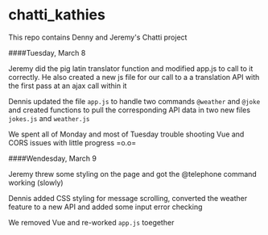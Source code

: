 # chatti_kathies
This repo contains Denny and Jeremy's Chatti project

####Tuesday, March 8

Jeremy did the pig latin translator function and modified app.js to call to it correctly. He also created a new js file for our call to a a translation API with the first pass at an ajax call within it

Dennis updated the file `app.js` to handle two commands `@weather` and `@joke` and created functions to pull the corresponding API data in two new files `jokes.js` and `weather.js`

We spent all of Monday and most of Tuesday trouble shooting Vue and CORS issues with little progress  =o.o=

####Wendesday, March 9

Jeremy threw some styling on the page and got the @telephone command working (slowly)

Dennis added CSS styling for message scrolling, converted the weather feature to a new API and added some input error checking

We removed Vue and re-worked `app.js` toegether     

